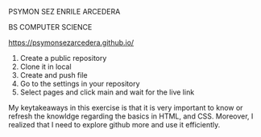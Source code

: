 PSYMON SEZ ENRILE ARCEDERA

BS COMPUTER SCIENCE

https://psymonsezarcedera.github.io/

1. Create a public repository
2. Clone it in local
3. Create and push file
4. Go to the settings in your repository
5. Select pages and click main and wait for the live link

My keytakeaways in this exercise is that it is very important to know or refresh the knowldge regarding the basics in HTML, and CSS. Moreover, I realized that I need to explore github more and use it efficiently.